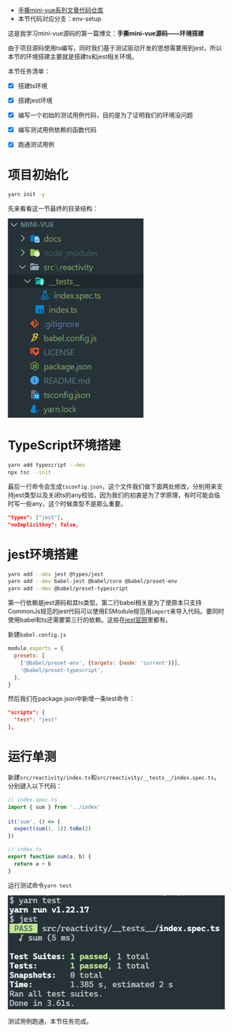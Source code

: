 - [手撕mini-vue系列文章代码仓库](https://github.com/mini-vue)
- 本节代码对应分支：env-setup

这是我学习mini-vue源码的第一篇博文：**手撕mini-vue源码——环境搭建**

由于项目源码使用ts编写，同时我们基于测试驱动开发的思想需要用到jest，所以本节的环境搭建主要就是搭建ts和jest相关环境。

本节任务清单：

- [x] 搭建ts环境
- [x] 搭建jest环境
- [x] 编写一个初始的测试用例代码，目的是为了证明我们的环境没问题
- [x] 编写测试用例依赖的函数代码
- [x] 跑通测试用例


# 项目初始化

```sh
yarn init -y
```

先来看看这一节最终的目录结构：

![目录结构](./1.png)

# TypeScript环境搭建

```sh
yarn add typescript --dev
npx tsc --init
```
最后一行命令会生成`tsconfig.json`，这个文件我们做下面两处修改，分别用来支持jest类型以及关闭ts的any校验，因为我们的初衷是为了学原理，有时可能会临时写一些any，这个时候类型不是那么重要。

```json
"types": ["jest"], 
"noImplicitAny": false,
```

# jest环境搭建

```sh
yarn add --dev jest @types/jest 
yarn add --dev babel-jest @babel/core @babel/preset-env 
yarn add --dev @babel/preset-typescript
```
第一行依赖是jest源码和其ts类型。第二行babel相关是为了使原本只支持CommonJs规范的jest代码可以使用ESModule规范用`import`来导入代码。要同时使用babel和ts还需要第三行的依赖。这些在[jest官网](https://jestjs.io/)里都有。

新建`babel.config.js`

```js
module.exports = {
  presets: [
    ['@babel/preset-env', {targets: {node: 'current'}}],
    '@babel/preset-typescript',
  ],
}
```

然后我们在package.json中新增一条test命令：

```json
"scripts": {
  "test": "jest"
},
```

# 运行单测

新建`src/reactivity/index.ts`和`src/reactivity/__tests__/index.spec.ts`，分别键入以下代码：

```ts
// index.spec.ts
import { sum } from '../index'

it('sum', () => {
  expect(sum(1, 1)).toBe(2)
})
```

```ts
// index.ts
export function sum(a, b) {
  return a + b
}
```

运行测试命令`yarn test`

![yarn test](./2.png)

测试用例跑通，本节任务完成。



